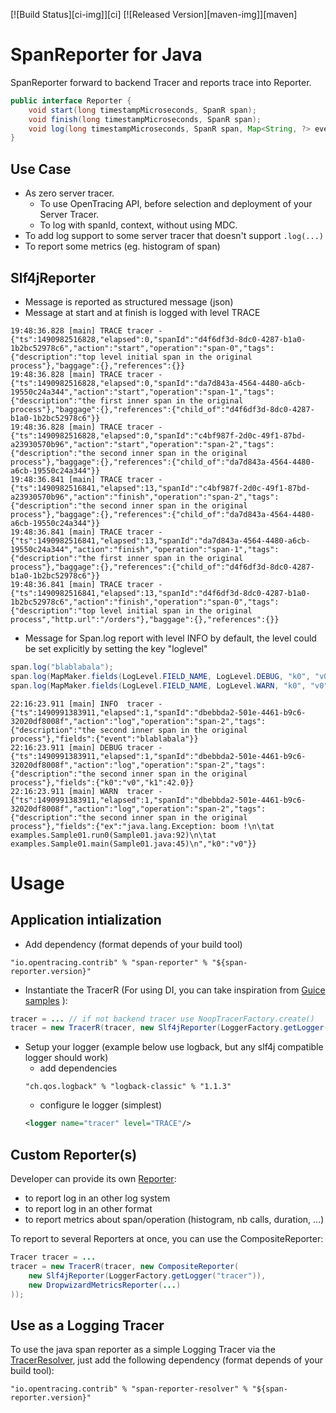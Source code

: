 [![Build Status][ci-img]][ci] [![Released Version][maven-img]][maven]

# SpanReporter for Java
SpanReporter forward to backend Tracer and reports trace into Reporter.

```java
public interface Reporter {
    void start(long timestampMicroseconds, SpanR span);
    void finish(long timestampMicroseconds, SpanR span);
    void log(long timestampMicroseconds, SpanR span, Map<String, ?> event);
}
```
## Use Case

* As zero server tracer.
    * To use OpenTracing API, before selection and deployment of your Server Tracer.
    * To log with spanId, context, without using MDC.
* To add log support to some server tracer that doesn't support `.log(...)`
* To report some metrics (eg. histogram of span)

## Slf4jReporter

* Message is reported as structured message (json)
* Message at start and at finish is logged with level TRACE
```
19:48:36.828 [main] TRACE tracer - {"ts":1490982516828,"elapsed":0,"spanId":"d4f6df3d-8dc0-4287-b1a0-1b2bc52978c6","action":"start","operation":"span-0","tags":{"description":"top level initial span in the original process"},"baggage":{},"references":{}}
19:48:36.828 [main] TRACE tracer - {"ts":1490982516828,"elapsed":0,"spanId":"da7d843a-4564-4480-a6cb-19550c24a344","action":"start","operation":"span-1","tags":{"description":"the first inner span in the original process"},"baggage":{},"references":{"child_of":"d4f6df3d-8dc0-4287-b1a0-1b2bc52978c6"}}
19:48:36.828 [main] TRACE tracer - {"ts":1490982516828,"elapsed":0,"spanId":"c4bf987f-2d0c-49f1-87bd-a23930570b96","action":"start","operation":"span-2","tags":{"description":"the second inner span in the original process"},"baggage":{},"references":{"child_of":"da7d843a-4564-4480-a6cb-19550c24a344"}}
19:48:36.841 [main] TRACE tracer - {"ts":1490982516841,"elapsed":13,"spanId":"c4bf987f-2d0c-49f1-87bd-a23930570b96","action":"finish","operation":"span-2","tags":{"description":"the second inner span in the original process"},"baggage":{},"references":{"child_of":"da7d843a-4564-4480-a6cb-19550c24a344"}}
19:48:36.841 [main] TRACE tracer - {"ts":1490982516841,"elapsed":13,"spanId":"da7d843a-4564-4480-a6cb-19550c24a344","action":"finish","operation":"span-1","tags":{"description":"the first inner span in the original process"},"baggage":{},"references":{"child_of":"d4f6df3d-8dc0-4287-b1a0-1b2bc52978c6"}}
19:48:36.841 [main] TRACE tracer - {"ts":1490982516841,"elapsed":13,"spanId":"d4f6df3d-8dc0-4287-b1a0-1b2bc52978c6","action":"finish","operation":"span-0","tags":{"description":"top level initial span in the original process","http.url":"/orders"},"baggage":{},"references":{}}
```
* Message for Span.log report with level INFO by default, the level could be set explicitly by setting the key "loglevel"
```java
span.log("blablabala");
span.log(MapMaker.fields(LogLevel.FIELD_NAME, LogLevel.DEBUG, "k0", "v0", "k1", 42));
span.log(MapMaker.fields(LogLevel.FIELD_NAME, LogLevel.WARN, "k0", "v0", "ex", new Exception("boom !")));
```
```
22:16:23.911 [main] INFO  tracer - {"ts":1490991383911,"elapsed":1,"spanId":"dbebbda2-501e-4461-b9c6-32020df8008f","action":"log","operation":"span-2","tags":{"description":"the second inner span in the original process"},"fields":{"event":"blablabala"}}
22:16:23.911 [main] DEBUG tracer - {"ts":1490991383911,"elapsed":1,"spanId":"dbebbda2-501e-4461-b9c6-32020df8008f","action":"log","operation":"span-2","tags":{"description":"the second inner span in the original process"},"fields":{"k0":"v0","k1":42.0}}
22:16:23.911 [main] WARN  tracer - {"ts":1490991383911,"elapsed":1,"spanId":"dbebbda2-501e-4461-b9c6-32020df8008f","action":"log","operation":"span-2","tags":{"description":"the second inner span in the original process"},"fields":{"ex":"java.lang.Exception: boom !\n\tat examples.Sample01.run0(Sample01.java:92)\n\tat examples.Sample01.main(Sample01.java:45)\n","k0":"v0"}}
```

# Usage

## Application intialization

* Add dependency (format depends of your build tool)
```
"io.opentracing.contrib" % "span-reporter" % "${span-reporter.version}"
```
* Instantiate the TracerR (For using DI, you can take inspiration from [Guice samples](./src/test/java/io/opentracing/contrib/di)
):
```java
tracer = ... // if not backend tracer use NoopTracerFactory.create()
tracer = new TracerR(tracer, new Slf4jReporter(LoggerFactory.getLogger("tracer")));
```
* Setup your logger (example below use logback, but any slf4j compatible logger should work)
    * add dependencies
    ```
    "ch.qos.logback" % "logback-classic" % "1.1.3"
    ```
    * configure le logger (simplest)
    ```xml
    <logger name="tracer" level="TRACE"/>
    ```

## Custom Reporter(s)

Developer can provide its own [Reporter](./src/main/java/opentracing/contrib/reporter/Reporter.java):
* to report log in an other log system
* to report log in an other format
* to report metrics about span/operation (histogram, nb calls, duration, ...)

To report to several Reporters at once, you can use the CompositeReporter:
```java
Tracer tracer = ...
tracer = new TracerR(tracer, new CompositeReporter(
    new Slf4jReporter(LoggerFactory.getLogger("tracer")),
    new DropwizardMetricsReporter(...)
));
```

## Use as a Logging Tracer

To use the java span reporter as a simple Logging Tracer via the
[TracerResolver](https://github.com/opentracing-contrib/java-tracerresolver), just add the following dependency
(format depends of your build tool):

```
"io.opentracing.contrib" % "span-reporter-resolver" % "${span-reporter.version}"
```

